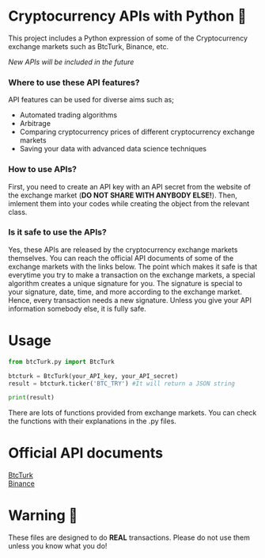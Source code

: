 # Cryptocurrency APIs with Python :money_with_wings:

This project includes a Python expression of some of the Cryptocurrency exchange markets such as BtcTurk, Binance, etc.

_New APIs will be included in the future_

### Where to use these API features?
API features can be used for diverse aims such as;
  * Automated trading algorithms
  * Arbitrage
  * Comparing cryptocurrency prices of different cryptocurrency exchange markets
  * Saving your data with advanced data science techniques

### How to use APIs?
First, you need to create an API key with an API secret from the website of the exchange market (**DO NOT SHARE WITH ANYBODY ELSE!**). Then, imlement them into your codes while creating the object from the relevant class.

### Is it safe to use the APIs?
Yes, these APIs are released by the cryptocurrency exchange markets themselves. You can reach the official API documents of some of the exchange markets with the links below. The point which makes it safe is that everytime you try to make a transaction on the exchange markets, a special algorithm creates a unique signature for you. The signature is special to your signature, date, time, and more according to the exchange market. Hence, every transaction needs a new signature. Unless you give your API information somebody else, it is fully safe.

# Usage
```python
from btcTurk.py import BtcTurk

btcturk = BtcTurk(your_API_key, your_API_secret)
result = btcturk.ticker('BTC_TRY') #It will return a JSON string

print(result)
```
There are lots of functions provided from exchange markets. You can check the functions with their explanations in the .py files.

# Official API documents
[BtcTurk](https://docs.btcturk.com) <br/>
[Binance](https://github.com/binance/binance-spot-api-docs)

# Warning :name_badge:
These files are designed to do **REAL** transactions. Please do not use them unless you know what you do!
